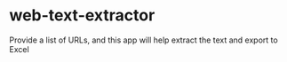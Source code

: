 # web-text-extractor
Provide a list of URLs, and this app will help extract the text and export to Excel
